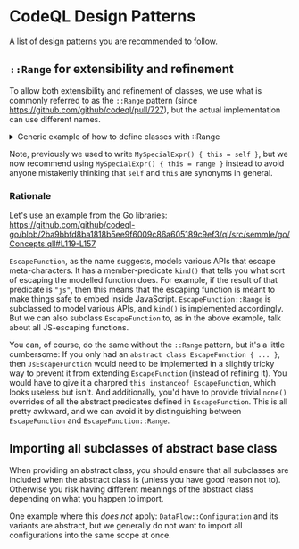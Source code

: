 # CodeQL Design Patterns

A list of design patterns you are recommended to follow.

## `::Range` for extensibility and refinement

To allow both extensibility and refinement of classes, we use what is commonly referred to as the `::Range` pattern (since https://github.com/github/codeql/pull/727), but the actual implementation can use different names.

<details>
<summary>Generic example of how to define classes with ::Range</summary>

Instead of
```ql
/** <QLDoc...> */
abstract class MySpecialExpr extends Expr {
  /** <QLDoc...> */
  abstract int memberPredicate();
}
```
with
```ql
class ConcreteSubclass extends MySpecialExpr { ... }
```

use

```ql
/**
 * <QLDoc...>
 *
 * Extend this class to refine existing API models. If you want to model new APIs,
 * extend `MySpecialExpr::Range` instead.
 */
class MySpecialExpr extends Expr {
  MySpecialExpr::Range range;

  MySpecialExpr() { this = range }

  /** <QLDoc...> */
  int memberPredicate() { result = range.memberPredicate() }
}

/** Provides a class for modeling new <...> APIs. */
module MySpecialExpr {
  /**
   * <QLDoc...>
   *
   * Extend this class to model new APIs. If you want to refine existing API models,
   * extend `MySpecialExpr` instead.
   */
  abstract class Range extends Expr {
    /** <QLDoc...> */
    abstract int memberPredicate();
  }
}
```
with
```ql
class ConcreteSubclass extends MySpecialExpr::Range { ... }
```

</details>

Note, previously we used to write `MySpecialExpr() { this = self }`, but we now recommend using `MySpecialExpr() { this = range }` instead to avoid anyone mistakenly thinking that `self` and `this` are synonyms in general.

### Rationale

Let's use an example from the Go libraries: https://github.com/github/codeql-go/blob/2ba9bbfd8ba1818b5ee9f6009c86a605189c9ef3/ql/src/semmle/go/Concepts.qll#L119-L157

`EscapeFunction`, as the name suggests, models various APIs that escape meta-characters. It has a member-predicate `kind()` that tells you what sort of escaping the modelled function does. For example, if the result of that predicate is `"js"`, then this means that the escaping function is meant to make things safe to embed inside JavaScript.
`EscapeFunction::Range` is subclassed to model various APIs, and `kind()` is implemented accordingly.
But we can also subclass `EscapeFunction` to, as in the above example, talk about all JS-escaping functions.

You can, of course, do the same without the `::Range` pattern, but it's a little cumbersome:
If you only had an `abstract class EscapeFunction { ... }`, then `JsEscapeFunction` would need to be implemented in a slightly tricky way to prevent it from extending `EscapeFunction` (instead of refining it). You would have to give it a charpred `this instanceof EscapeFunction`, which looks useless but isn't. And additionally, you'd have to provide trivial `none()` overrides of all the abstract predicates defined in `EscapeFunction`. This is all pretty awkward, and we can avoid it by distinguishing between `EscapeFunction` and `EscapeFunction::Range`.


## Importing all subclasses of abstract base class

When providing an abstract class, you should ensure that all subclasses are included when the abstract class is (unless you have good reason not to). Otherwise you risk having different meanings of the abstract class depending on what you happen to import.

One example where this _does not_ apply: `DataFlow::Configuration` and its variants are abstract, but we generally do not want to import all configurations into the same scope at once.
